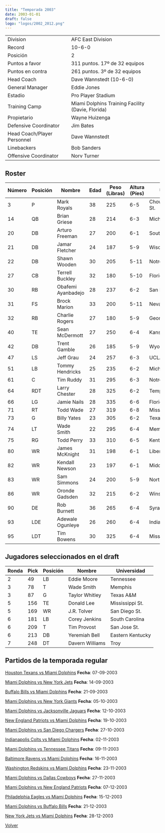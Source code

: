 ```yaml
---
title: "Temporada 2003"
date: 2003-01-01
draft: false
logo: "logos/2002_2012.png"
---
```


|                      |                      |
|-------------------------|---------------------------|
| Division               | AFC East Division            |
| Record                 | 10-6-0              |
| Posición               | 2            |
| Puntos a favor         | 311 puntos. 17º de 32 equipos           |
| Puntos en contra       | 261 puntos. 3º de 32 equipos       |
| Head Coach             | Dave Wannstedt (10-6-0)               |
| General Manager        | Eddie Jones      |
| Estadio                | Pro Player Stadium             |
| Training Camp          | Miami Dolphins Training Facility (Davie, Florida)        |
| Propietario | Wayne Huizenga |
| Defensive Coordinator | Jim Bates |
| Head Coach/Player Personnel | Dave Wannstedt |
| Linebackers | Bob Sanders |
| Offensive Coordinator | Norv Turner |


## Roster

| Número | Posición | Nombre           | Edad | Peso (Libras) | Altura (Píes) | Universidad          |
|--------|----------|------------------|------|---------------|---------------|----------------------|
| 3 | P | Mark Royals | 38 | 225 | 6-5 | Chowan,Appalachian St. |
| 14 | QB | Brian Griese | 28 | 214 | 6-3 | Michigan |
| 20 | DB | Arturo Freeman | 27 | 200 | 6-1 | South Carolina |
| 21 | DB | Jamar Fletcher | 24 | 187 | 5-9 | Wisconsin |
| 22 | DB | Shawn Wooden | 30 | 205 | 5-11 | Notre Dame |
| 27 | CB | Terrell Buckley | 32 | 180 | 5-10 | Florida St. |
| 30 | RB | Obafemi Ayanbadejo | 28 | 237 | 6-2 | San Diego St. |
| 31 | FS | Brock Marion | 33 | 200 | 5-11 | Nevada |
| 32 | RB | Charlie Rogers | 27 | 180 | 5-9 | Georgia Tech |
| 40 | TE | Sean McDermott | 27 | 250 | 6-4 | Kansas |
| 42 | DB | Trent Gamble | 26 | 185 | 5-9 | Wyoming |
| 47 | LS | Jeff Grau | 24 | 257 | 6-3 | UCLA |
| 51 | LB | Tommy Hendricks | 25 | 235 | 6-2 | Michigan |
| 61 | C | Tim Ruddy | 31 | 295 | 6-3 | Notre Dame |
| 64 | RDT | Larry Chester | 28 | 325 | 6-2 | Temple |
| 66 | LG | Jamie Nails | 28 | 335 | 6-6 | Florida A&M |
| 71 | RT | Todd Wade | 27 | 319 | 6-8 | Mississippi |
| 73 | G | Billy Yates | 23 | 305 | 6-2 | Texas A&M |
| 74 | LT | Wade Smith | 22 | 295 | 6-4 | Memphis |
| 75 | RG | Todd Perry | 33 | 310 | 6-5 | Kentucky |
| 80 | WR | James McKnight | 31 | 198 | 6-1 | Liberty |
| 82 | WR | Kendall Newson | 23 | 197 | 6-1 | Middle Tenn. St. |
| 83 | WR | Sam Simmons | 24 | 200 | 5-9 | Northwestern |
| 86 | WR | Oronde Gadsden | 32 | 215 | 6-2 | Winston-Salem St. |
| 90 | DE | Rob Burnett | 36 | 265 | 6-4 | Syracuse |
| 93 | LDE | Adewale Ogunleye | 26 | 260 | 6-4 | Indiana |
| 95 | LDT | Tim Bowens | 30 | 325 | 6-4 | Mississippi |


## Jugadores seleccionados en el draft

| Ronda | Pick | Posición | Nombre           | Universidad          |
|-------|------|----------|------------------|----------------------|
| 2 | 49 | LB | Eddie Moore | Tennessee |
| 3 | 78 | T | Wade Smith | Memphis |
| 3 | 87 | G | Taylor Whitley | Texas A&M |
| 5 | 156 | TE | Donald Lee | Mississippi St. |
| 5 | 169 | WR | J.R. Tolver | San Diego St. |
| 6 | 181 | LB | Corey Jenkins | South Carolina |
| 6 | 209 | T | Tim Provost | San Jose St. |
| 6 | 213 | DB | Yeremiah Bell | Eastern Kentucky |
| 7 | 248 | DT | Davern Williams | Troy |


## Partidos de la temporada regular

[Houston Texans vs Miami Dolphins](/historia/partidos/hou-mia-20030907) **Fecha**: 07-09-2003

[Miami Dolphins vs New York Jets](/historia/partidos/mia-nyj-20030914) **Fecha**: 14-09-2003

[Buffalo Bills vs Miami Dolphins](/historia/partidos/buf-mia-20030921) **Fecha**: 21-09-2003

[Miami Dolphins vs New York Giants](/historia/partidos/mia-nyg-20031005) **Fecha**: 05-10-2003

[Miami Dolphins vs Jacksonville Jaguars](/historia/partidos/mia-jax-20031012) **Fecha**: 12-10-2003

[New England Patriots vs Miami Dolphins](/historia/partidos/ne-mia-20031019) **Fecha**: 19-10-2003

[Miami Dolphins vs San Diego Chargers](/historia/partidos/mia-sd-20031027) **Fecha**: 27-10-2003

[Indianapolis Colts vs Miami Dolphins](/historia/partidos/ind-mia-20031102) **Fecha**: 02-11-2003

[Miami Dolphins vs Tennessee Titans](/historia/partidos/mia-ten-20031109) **Fecha**: 09-11-2003

[Baltimore Ravens vs Miami Dolphins](/historia/partidos/bal-mia-20031116) **Fecha**: 16-11-2003

[Washington Redskins vs Miami Dolphins](/historia/partidos/was-mia-20031123) **Fecha**: 23-11-2003

[Miami Dolphins vs Dallas Cowboys](/historia/partidos/mia-dal-20031127) **Fecha**: 27-11-2003

[Miami Dolphins vs New England Patriots](/historia/partidos/mia-ne-20031207) **Fecha**: 07-12-2003

[Philadelphia Eagles vs Miami Dolphins](/historia/partidos/phi-mia-20031215) **Fecha**: 15-12-2003

[Miami Dolphins vs Buffalo Bills](/historia/partidos/mia-buf-20031221) **Fecha**: 21-12-2003

[New York Jets vs Miami Dolphins](/historia/partidos/nyj-mia-20031228) **Fecha**: 28-12-2003





[Volver](/historia)